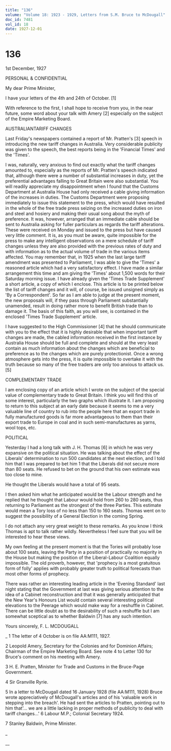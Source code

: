 ```yaml
---
title: "136"
volume: "Volume 18: 1923 - 1929, Letters from S.M. Bruce to McDougall"
doc_id: 7481
vol_id: 18
date: 1927-12-01
---
```


# 136

1st December, 1927

PERSONAL &amp; CONFIDENTIAL

My dear Prime Minister,

I have your letters of the 4th and 24th of October. [1]

With reference to the first, I shall hope to receive from you, in the near future, some word about your talk with Amery [2] especially on the subject of the Empire Marketing Board.

AUSTRALIANTARIFF CHANGES

Last Friday's newspapers contained a report of Mr. Pratten's [3] speech in introducing the new tariff changes in Australia. Very considerable publicity was given to the speech, the best reports being in the 'Financial Times' and the 'Times'.

I was, naturally, very anxious to find out exactly what the tariff changes amounted to, especially as the reports of Mr. Pratten's speech indicated that, although there were a number of substantial increases in duty, yet the preferential advantages falling to Great Britain were also substantial. You will readily appreciate my disappointment when I found that the Customs Department at Australia House had only received a cable giving information of the increases in duties. The Customs Department were proposing immediately to issue this statement to the press, which would have resulted in the whole of the free trade press seizing on the increased duties on iron and steel and hosiery and making their usual song about the myth of preference. It was, however, arranged that an immediate cable should be sent to Australia asking for fuller particulars as regards the tariff alterations. These were received on Monday and issued to the press but have caused very little comment. It is, as you must be aware, quite impossible for the press to make any intelligent observations on a mere schedule of tariff changes unless they are also provided with the previous rates of duty and with information as to the actual volume of trade in the various items affected. You may remember that, in 1925 when the last large tariff amendment was presented to Parliament, I was able to give the 'Times' a reasoned article which had a very satisfactory effect. I have made a similar arrangement this time and am giving the 'Times' about 1,500 words for their Saturday morning issue. I have already given the 'Times Trade Supplement' a short article, a copy of which I enclose. This article is to be printed below the list of tariff changes and it will, of course, be issued unsigned simply as 'By a Correspondent'. So far as I am able to judge at the present moment, the new proposals will, if they pass through Parliament substantially unamended, result in doing rather more to benefit British trade than to damage it. The basis of this faith, as you will see, is contained in the enclosed 'Times Trade Supplement' article.

I have suggested to the High Commissioner [4] that he should communicate with you to the effect that it is highly desirable that when important tariff changes are made, the cabled information received in the first instance by Australia House should be full and complete and should at the very least contain as much information about the changes which are beneficial to preference as to the changes which are purely protectionist. Once a wrong atmosphere gets into the press, it is quite impossible to overtake it with the truth because so many of the free traders are only too anxious to attack us. [5]

COMPLEMENTARY TRADE

I am enclosing copy of an article which I wrote on the subject of the special value of complementary trade to Great Britain. I think you will find this of some interest, particularly the two graphs which illustrate it. I am proposing to return to this subject at an early date because it seems to me a very valuable line of country to rub into the people here that an export trade in fully manufactured goods is far more advantageous to them than their export trade to Europe in coal and in such semi-manufactures as yarns, wool tops, etc.

POLITICAL

Yesterday I had a long talk with J. H. Thomas [6] in which he was very expansive on the political situation. He was talking about the effect of the Liberals' determination to run 500 candidates at the next election, and I told him that I was prepared to bet him 1 that the Liberals did not secure more than 80 seats. He refused to bet on the ground that his own estimate was too close to mine.

He thought the Liberals would have a total of 95 seats.

I then asked him what he anticipated would be the Labour strength and he replied that he thought that Labour would hold from 260 to 280 seats, thus returning to Parliament as the strongest of the three Parties. This estimate would mean a Tory loss of no less than 150 to 160 seats. Thomas went on to suggest the possibility of a General Election in the coming Spring.

I do not attach any very great weight to these remarks. As you know I think Thomas is apt to talk rather wildly. Nevertheless I feel sure that you will be interested to hear these views.

My own feeling at the present moment is that the Tories will probably lose about 100 seats, leaving the Party in a position of practically no majority in the House but making the position of the Liberal-Labour Coalition equally impossible. The old proverb, however, that 'prophecy is a most gratuitous form of folly' applies with probably greater truth to political forecasts than most other forms of prophecy.

There was rather an interesting leading article in the 'Evening Standard' last night stating that the Government at last was giving serious attention to the idea of a Cabinet reconstruction and that it was generally anticipated that the New Year's Honours List would contain several interesting political elevations to the Peerage which would make way for a reshuffle in Cabinet. There can be little doubt as to the desirability of such a reshuffle but I am somewhat sceptical as to whether Baldwin [7] has any such intention.

Yours sincerely, F. L. MCDOUGALL 

_ 1 The letter of 4 October is on file AA:M111, 1927.

2 Leopold Amery, Secretary for the Colonies and for Dominion Affairs; Chairman of the Empire Marketing Board. See note 4 to Letter 130 for Bruce's comment on his meeting with Amery.

3 H. E. Pratten, Minister for Trade and Customs in the Bruce-Page Government.

4 Sir Granville Ryrie.

5 In a letter to McDougall dated 16 January 1928 (file AA:M111, 1928) Bruce wrote appreciatively of McDougall's articles and of his 'valuable work in stepping into the breach'. He had sent the articles to Pratten, pointing out to him that'... we are a little lacking in proper methods of publicity to deal with tariff changes...' 6 Labour M.P.; Colonial Secretary 1924.

7 Stanley Baldwin, Prime Minister.

_

__
